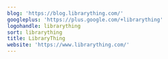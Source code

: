 ```yaml
---
blog: 'https://blog.librarything.com/'
googleplus: 'https://plus.google.com/+librarything'
logohandle: librarything
sort: librarything
title: LibraryThing
website: 'https://www.librarything.com/'
---
```

